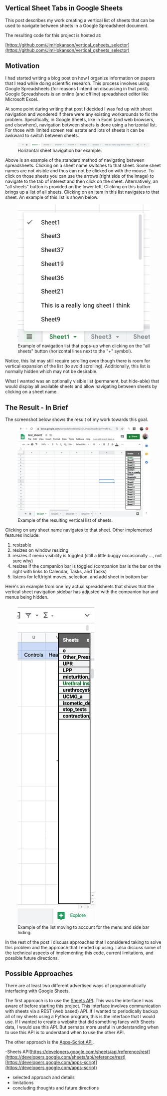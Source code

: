 ## Vertical Sheet Tabs in Google Sheets ##

This post describes my work creating a vertical list of sheets that can be used to navigate between sheets in a Google Spreadsheet document.

The resulting code for this project is hosted at:

[https://github.com/JimHokanson/vertical_gsheets_selector](https://github.com/JimHokanson/vertical_gsheets_selector)

## Motivation ##

I had started writing a blog post on how I organize information on papers that I read while doing scientific research. This process involves using Google Spreadsheets (for reasons I intend on discussing in that post). Google Spreadsheets is an online (and offline) spreadsheet editor like Microsoft Excel.

At some point during writing that post I decided I was fed up with sheet navigation and wondered if there were any existing workarounds to fix the problem. Specifically, in Google Sheets, like in Excel (and web browsers, and elsewhere), navigation between sheets is done using a horizontal list. For those with limited screen real estate and lots of sheets it can be awkward to switch between sheets.

<figure>
<img src="example_hsheets.png">
<figcaption>Horizontal sheet navigation bar example.
</figcaption>
</figure>  

Above is an example of the standard method of navigating between spreadsheets. Clicking on a sheet name switches to that sheet. Some sheet names are not visible and thus can not be clicked on with the mouse. To click on those sheets you can use the arrows (right side of the image) to navigate to the tab of interest and then click on the sheet. Alternatively, an "all sheets" button is provided on the lower left. Clicking on this button brings up a list of all sheets. Clicking on an item in this list navigates to that sheet. An example of this list is shown below.

<figure>
<img src="default_all_sheet_nav.png">
<figcaption>Example of navigation list that pops-up when clicking on the "all sheets" button (horizontal lines next to the "+" symbol).
</figcaption>
</figure>

Notice, this list may still require scrolling even though there is room for vertical expansion of the list (to avoid scrolling). Additionally, this list is normally hidden which may not be desirable.

What I wanted was an optionally visible list (permanent, but hide-able) that would display all available sheets and allow navigating between sheets by clicking on a sheet name.

## The Result - In Brief ##

The screenshot below shows the result of my work towards this goal.

<figure>
<img src="finished_v1.png">
<figcaption>Example of the resulting vertical list of sheets.
</figcaption>
</figure>

Clicking on any sheet name navigates to that sheet. Other implemented features include:

1. resizable
2. resizes on window resizing
3. resizes if menu visibility is toggled (still a little buggy occasionally ..., not sure why)
4. resizes if the companion bar is toggled (companion bar is the bar on the right with links to Calendar, Tasks, and Tasks)
5. listens for left/right moves, selection, and add sheet in bottom bar

Here's an example from one my actual spreadsheets that shows that the vertical sheet navigation sidebar has adjusted with the companion bar and menus being hidden.

<figure>
<img src="finished_v2.png">
<figcaption>Example of the list moving to account for the menu and side bar hiding.
</figcaption>
</figure>

In the rest of the post I discuss approaches that I considered taking to solve this problem and the approach that I ended up using. I also discuss some of the technical aspects of implementing this code, current limitations, and possible future directions.

## Possible Approaches ##

There are at least two different advertised ways of programmatically interfacing with Google Sheets.

The first approach is to use the [Sheets API](https://developers.google.com/sheets/api/reference/rest). This was the interface I was aware of before starting this project. This interface involves communication with sheets via a REST (web based) API. If I wanted to periodically backup all of my sheets using a Python program, this is the interface that I would use. If I wanted to create a website that did something fancy with Sheets data, I would use this API. But perhaps more useful in understanding when to use this API is to understand when to use the other API.

The other approach is the [Apps-Script API](https://developers.google.com/apps-script). 


-Sheets API[https://developers.google.com/sheets/api/reference/rest](https://developers.google.com/sheets/api/reference/rest)
[https://developers.google.com/apps-script](https://developers.google.com/apps-script)



- selected approach and details
- limitations
- concluding thoughts and future directions

